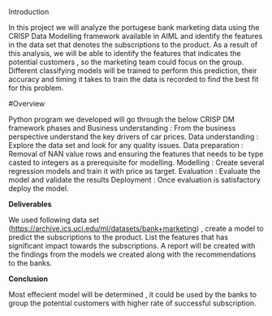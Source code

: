 Introduction

In this project we will analyze the portugese bank marketing data using the CRISP Data Modelling 
framework available in AIML and identify the features in the data set that denotes the subscriptions to the product. 
As a result of this analysis, we will be able to identify the features that indicates the potential customers , so the marketing 
team could focus on the group. Different classifying models will be trained to perform this prediction, their accuracy and timing 
it takes to train the data is recorded to find the best fit for this problem.

#Overview


Python program we developed will go through the below CRISP DM framework phases and Business understanding :
From the business perspective understand the key drivers of car prices. 
Data understanding : Explore the data set and look for any quality issues. 
Data preparation : Removal of NAN value rows and ensuring the features that needs to be type casted to integers as a prerequisite for modelling. 
Modelling : Create several regression models and train it with price as target. 
Evaluation : Evaluate the model and validate the results 
Deployment : Once evaluation is satisfactory deploy the model.

**Deliverables**

We used following data set (https://archive.ics.uci.edu/ml/datasets/bank+marketing) , 
create a model to predict the subscriptions to the product. List the features that has significant impact towards the subscriptions.
A report will be created with the findings from the models we created along with the recommendations to the banks.

**Conclusion**

Most effecient model will be determined , it could be used by the banks to group the potential customers with higher rate of successful subscription. 

